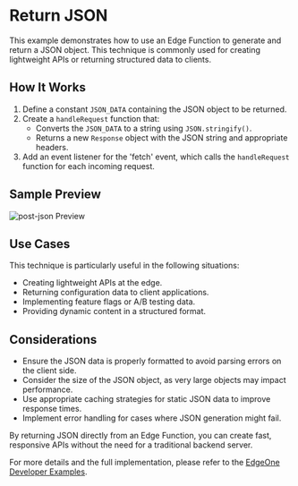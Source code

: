 # Return JSON

This example demonstrates how to use an Edge Function to generate and return a JSON object. This technique is commonly used for creating lightweight APIs or returning structured data to clients.

## How It Works

1. Define a constant `JSON_DATA` containing the JSON object to be returned.
2. Create a `handleRequest` function that:
   - Converts the `JSON_DATA` to a string using `JSON.stringify()`.
   - Returns a new `Response` object with the JSON string and appropriate headers.
3. Add an event listener for the 'fetch' event, which calls the `handleRequest` function for each incoming request.

## Sample Preview

![post-json Preview](../readme-images/post-json.avif)

## Use Cases

This technique is particularly useful in the following situations:

- Creating lightweight APIs at the edge.
- Returning configuration data to client applications.
- Implementing feature flags or A/B testing data.
- Providing dynamic content in a structured format.

## Considerations

- Ensure the JSON data is properly formatted to avoid parsing errors on the client side.
- Consider the size of the JSON object, as very large objects may impact performance.
- Use appropriate caching strategies for static JSON data to improve response times.
- Implement error handling for cases where JSON generation might fail.

By returning JSON directly from an Edge Function, you can create fast, responsive APIs without the need for a traditional backend server.

For more details and the full implementation, please refer to the [EdgeOne Developer Examples](https://edgeone.ai/developer/examples/hub-returningjson).